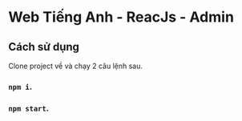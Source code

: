 # Web Tiếng Anh - ReacJs - Admin

## Cách sử dụng
Clone project về và chạy 2 câu lệnh sau.

### `npm i`.
### `npm start`.
